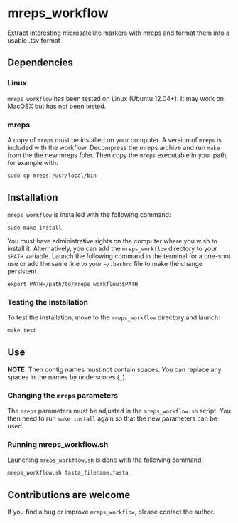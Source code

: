 # mreps_workflow

Extract interesting microsatellite markers with mreps and format them into a
usable .tsv format

## Dependencies

### Linux

`mreps_workflow` has been tested on Linux (Ubuntu 12.04+). It may work on
MacOSX but has not been tested.

### mreps

A copy of `mreps` must be installed on your computer.  A version of `mreps` is
included with the workflow. Decompress the mreps archive and run `make` from
the the new mreps foler. Then copy the `mreps` executable in your path, for
example with:

```
sudo cp mreps /usr/local/bin
```

## Installation

`mreps_workflow` is installed with the following command:

```
sudo make install
```

You must have administrative rights on the computer where you wish to install
it. Alternatively, you can add the `mreps_workflow` directory to your `$PATH`
variable. Launch the following command in the terminal for a one-shot use or
add the same line to your `~/.bashrc` file to make the change persistent.

```
export PATH=/path/to/mreps_workflow:$PATH
```

### Testing the installation

To test the installation, move to the `mreps_workflow` directory and launch:

```
make test
```

## Use

**NOTE**: Then contig names must not contain spaces. You can replace any spaces
in the names by underscores (`_`).

### Changing the `mreps` parameters

The `mreps` parameters must be adjusted in the `mreps_workflow.sh` script. You
then need to run `make install` again so that the new parameters can be used.

### Running mreps_workflow.sh

Launching `mreps_workflow.sh` is done with the following command:

```
mreps_workflow.sh fasta_filename.fasta
```

## Contributions are welcome

If you find a bug or improve `mreps_workflow`, please contact the author.

